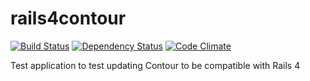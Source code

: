 rails4contour
=============

[![Build Status](https://travis-ci.org/remomueller/rails4contour.png?branch=master)](https://travis-ci.org/remomueller/rails4contour)
[![Dependency Status](https://gemnasium.com/remomueller/rails4contour.png)](https://gemnasium.com/remomueller/rails4contour)
[![Code Climate](https://codeclimate.com/github/remomueller/rails4contour.png)](https://codeclimate.com/github/remomueller/rails4contour)

Test application to test updating Contour to be compatible with Rails 4
